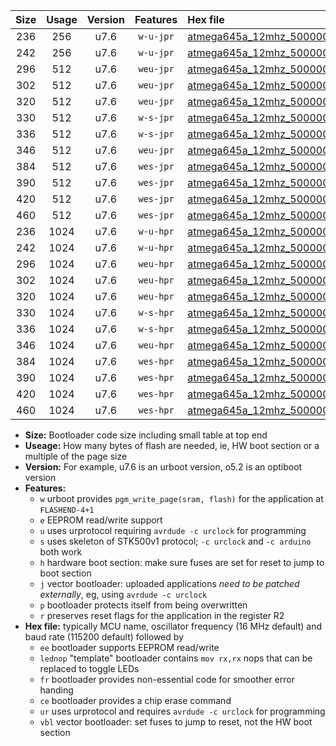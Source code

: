 |Size|Usage|Version|Features|Hex file|
|:-:|:-:|:-:|:-:|:--|
|236|256|u7.6|`w-u-jpr`|[atmega645a_12mhz_500000bps_ur_vbl.hex](https://raw.githubusercontent.com/stefanrueger/urboot/main/bootloaders/atmega645a/fcpu_12mhz/500000_bps/atmega645a_12mhz_500000bps_ur_vbl.hex)|
|242|256|u7.6|`w-u-jpr`|[atmega645a_12mhz_500000bps_lednop_ur_vbl.hex](https://raw.githubusercontent.com/stefanrueger/urboot/main/bootloaders/atmega645a/fcpu_12mhz/500000_bps/atmega645a_12mhz_500000bps_lednop_ur_vbl.hex)|
|296|512|u7.6|`weu-jpr`|[atmega645a_12mhz_500000bps_ee_ur_vbl.hex](https://raw.githubusercontent.com/stefanrueger/urboot/main/bootloaders/atmega645a/fcpu_12mhz/500000_bps/atmega645a_12mhz_500000bps_ee_ur_vbl.hex)|
|302|512|u7.6|`weu-jpr`|[atmega645a_12mhz_500000bps_ee_lednop_ur_vbl.hex](https://raw.githubusercontent.com/stefanrueger/urboot/main/bootloaders/atmega645a/fcpu_12mhz/500000_bps/atmega645a_12mhz_500000bps_ee_lednop_ur_vbl.hex)|
|320|512|u7.6|`weu-jpr`|[atmega645a_12mhz_500000bps_ee_lednop_fr_ur_vbl.hex](https://raw.githubusercontent.com/stefanrueger/urboot/main/bootloaders/atmega645a/fcpu_12mhz/500000_bps/atmega645a_12mhz_500000bps_ee_lednop_fr_ur_vbl.hex)|
|330|512|u7.6|`w-s-jpr`|[atmega645a_12mhz_500000bps_vbl.hex](https://raw.githubusercontent.com/stefanrueger/urboot/main/bootloaders/atmega645a/fcpu_12mhz/500000_bps/atmega645a_12mhz_500000bps_vbl.hex)|
|336|512|u7.6|`w-s-jpr`|[atmega645a_12mhz_500000bps_lednop_vbl.hex](https://raw.githubusercontent.com/stefanrueger/urboot/main/bootloaders/atmega645a/fcpu_12mhz/500000_bps/atmega645a_12mhz_500000bps_lednop_vbl.hex)|
|346|512|u7.6|`weu-jpr`|[atmega645a_12mhz_500000bps_ee_lednop_fr_ce_ur_vbl.hex](https://raw.githubusercontent.com/stefanrueger/urboot/main/bootloaders/atmega645a/fcpu_12mhz/500000_bps/atmega645a_12mhz_500000bps_ee_lednop_fr_ce_ur_vbl.hex)|
|384|512|u7.6|`wes-jpr`|[atmega645a_12mhz_500000bps_ee_vbl.hex](https://raw.githubusercontent.com/stefanrueger/urboot/main/bootloaders/atmega645a/fcpu_12mhz/500000_bps/atmega645a_12mhz_500000bps_ee_vbl.hex)|
|390|512|u7.6|`wes-jpr`|[atmega645a_12mhz_500000bps_ee_lednop_vbl.hex](https://raw.githubusercontent.com/stefanrueger/urboot/main/bootloaders/atmega645a/fcpu_12mhz/500000_bps/atmega645a_12mhz_500000bps_ee_lednop_vbl.hex)|
|420|512|u7.6|`wes-jpr`|[atmega645a_12mhz_500000bps_ee_lednop_fr_vbl.hex](https://raw.githubusercontent.com/stefanrueger/urboot/main/bootloaders/atmega645a/fcpu_12mhz/500000_bps/atmega645a_12mhz_500000bps_ee_lednop_fr_vbl.hex)|
|460|512|u7.6|`wes-jpr`|[atmega645a_12mhz_500000bps_ee_lednop_fr_ce_vbl.hex](https://raw.githubusercontent.com/stefanrueger/urboot/main/bootloaders/atmega645a/fcpu_12mhz/500000_bps/atmega645a_12mhz_500000bps_ee_lednop_fr_ce_vbl.hex)|
|236|1024|u7.6|`w-u-hpr`|[atmega645a_12mhz_500000bps_ur.hex](https://raw.githubusercontent.com/stefanrueger/urboot/main/bootloaders/atmega645a/fcpu_12mhz/500000_bps/atmega645a_12mhz_500000bps_ur.hex)|
|242|1024|u7.6|`w-u-hpr`|[atmega645a_12mhz_500000bps_lednop_ur.hex](https://raw.githubusercontent.com/stefanrueger/urboot/main/bootloaders/atmega645a/fcpu_12mhz/500000_bps/atmega645a_12mhz_500000bps_lednop_ur.hex)|
|296|1024|u7.6|`weu-hpr`|[atmega645a_12mhz_500000bps_ee_ur.hex](https://raw.githubusercontent.com/stefanrueger/urboot/main/bootloaders/atmega645a/fcpu_12mhz/500000_bps/atmega645a_12mhz_500000bps_ee_ur.hex)|
|302|1024|u7.6|`weu-hpr`|[atmega645a_12mhz_500000bps_ee_lednop_ur.hex](https://raw.githubusercontent.com/stefanrueger/urboot/main/bootloaders/atmega645a/fcpu_12mhz/500000_bps/atmega645a_12mhz_500000bps_ee_lednop_ur.hex)|
|320|1024|u7.6|`weu-hpr`|[atmega645a_12mhz_500000bps_ee_lednop_fr_ur.hex](https://raw.githubusercontent.com/stefanrueger/urboot/main/bootloaders/atmega645a/fcpu_12mhz/500000_bps/atmega645a_12mhz_500000bps_ee_lednop_fr_ur.hex)|
|330|1024|u7.6|`w-s-hpr`|[atmega645a_12mhz_500000bps.hex](https://raw.githubusercontent.com/stefanrueger/urboot/main/bootloaders/atmega645a/fcpu_12mhz/500000_bps/atmega645a_12mhz_500000bps.hex)|
|336|1024|u7.6|`w-s-hpr`|[atmega645a_12mhz_500000bps_lednop.hex](https://raw.githubusercontent.com/stefanrueger/urboot/main/bootloaders/atmega645a/fcpu_12mhz/500000_bps/atmega645a_12mhz_500000bps_lednop.hex)|
|346|1024|u7.6|`weu-hpr`|[atmega645a_12mhz_500000bps_ee_lednop_fr_ce_ur.hex](https://raw.githubusercontent.com/stefanrueger/urboot/main/bootloaders/atmega645a/fcpu_12mhz/500000_bps/atmega645a_12mhz_500000bps_ee_lednop_fr_ce_ur.hex)|
|384|1024|u7.6|`wes-hpr`|[atmega645a_12mhz_500000bps_ee.hex](https://raw.githubusercontent.com/stefanrueger/urboot/main/bootloaders/atmega645a/fcpu_12mhz/500000_bps/atmega645a_12mhz_500000bps_ee.hex)|
|390|1024|u7.6|`wes-hpr`|[atmega645a_12mhz_500000bps_ee_lednop.hex](https://raw.githubusercontent.com/stefanrueger/urboot/main/bootloaders/atmega645a/fcpu_12mhz/500000_bps/atmega645a_12mhz_500000bps_ee_lednop.hex)|
|420|1024|u7.6|`wes-hpr`|[atmega645a_12mhz_500000bps_ee_lednop_fr.hex](https://raw.githubusercontent.com/stefanrueger/urboot/main/bootloaders/atmega645a/fcpu_12mhz/500000_bps/atmega645a_12mhz_500000bps_ee_lednop_fr.hex)|
|460|1024|u7.6|`wes-hpr`|[atmega645a_12mhz_500000bps_ee_lednop_fr_ce.hex](https://raw.githubusercontent.com/stefanrueger/urboot/main/bootloaders/atmega645a/fcpu_12mhz/500000_bps/atmega645a_12mhz_500000bps_ee_lednop_fr_ce.hex)|

- **Size:** Bootloader code size including small table at top end
- **Useage:** How many bytes of flash are needed, ie, HW boot section or a multiple of the page size
- **Version:** For example, u7.6 is an urboot version, o5.2 is an optiboot version
- **Features:**
  + `w` urboot provides `pgm_write_page(sram, flash)` for the application at `FLASHEND-4+1`
  + `e` EEPROM read/write support
  + `u` uses urprotocol requiring `avrdude -c urclock` for programming
  + `s` uses skeleton of STK500v1 protocol; `-c urclock` and `-c arduino` both work
  + `h` hardware boot section: make sure fuses are set for reset to jump to boot section
  + `j` vector bootloader: uploaded applications *need to be patched externally*, eg, using `avrdude -c urclock`
  + `p` bootloader protects itself from being overwritten
  + `r` preserves reset flags for the application in the register R2
- **Hex file:** typically MCU name, oscillator frequency (16 MHz default) and baud rate (115200 default) followed by
  + `ee` bootloader supports EEPROM read/write
  + `lednop` "template" bootloader contains `mov rx,rx` nops that can be replaced to toggle LEDs
  + `fr` bootloader provides non-essential code for smoother error handing
  + `ce` bootloader provides a chip erase command
  + `ur` uses urprotocol and requires `avrdude -c urclock` for programming
  + `vbl` vector bootloader: set fuses to jump to reset, not the HW boot section

